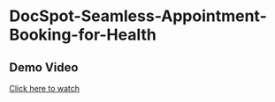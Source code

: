 # DocSpot-Seamless-Appointment-Booking-for-Health

## Demo Video  
[Click here to watch](https://drive.google.com/file/d/1CZZVFcpIw96s-zSTn20ECLhlh-ulC6zC/view?usp=sharing)


